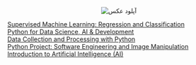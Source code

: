 
<p align="center" href="https://uupload.ir/" target="_blank"><img src="https://s2.uupload.ir/files/barney-how-i-met-your-mother_94dt.gif" border="0" alt="آپلود عکس" /></p>
<a href="https://coursera.org/share/99b1c151f0309fca627daa9d036d397a">Supervised Machine Learning: Regression and Classification</a><br>
<a href="https://coursera.org/share/fd6e3e46bb75c9cd144306344a5d6f25"> Python for Data Science, AI & Development</a><br>
<a href="https://coursera.org/share/05baa175cf707417b63830a2a61de245"> Data Collection and Processing with Python</a><br>
<a href="https://coursera.org/share/ae89a53175dc0a79706893a1991d9006"> Python Project: Software Engineering and Image Manipulation</a><br>
<a href="https://coursera.org/share/ae89a53175dc0a79706893a1991d9006"> Introduction to Artificial Intelligence (AI)</a><br>
<!--
**abolfazlkeshavarz/abolfazlkeshavarz** is a ✨ _special_ ✨ repository because its `README.md` (this file) appears on your GitHub profile.

Here are some ideas to get you started:

- 🔭 I’m currently working on ...
- 🌱 I’m currently learning ...
- 👯 I’m looking to collaborate on ...
- 🤔 I’m looking for help with ...
- 💬 Ask me about ...
- 📫 How to reach me: ...
- 😄 Pronouns: ...
- ⚡ Fun fact: ...
-->
